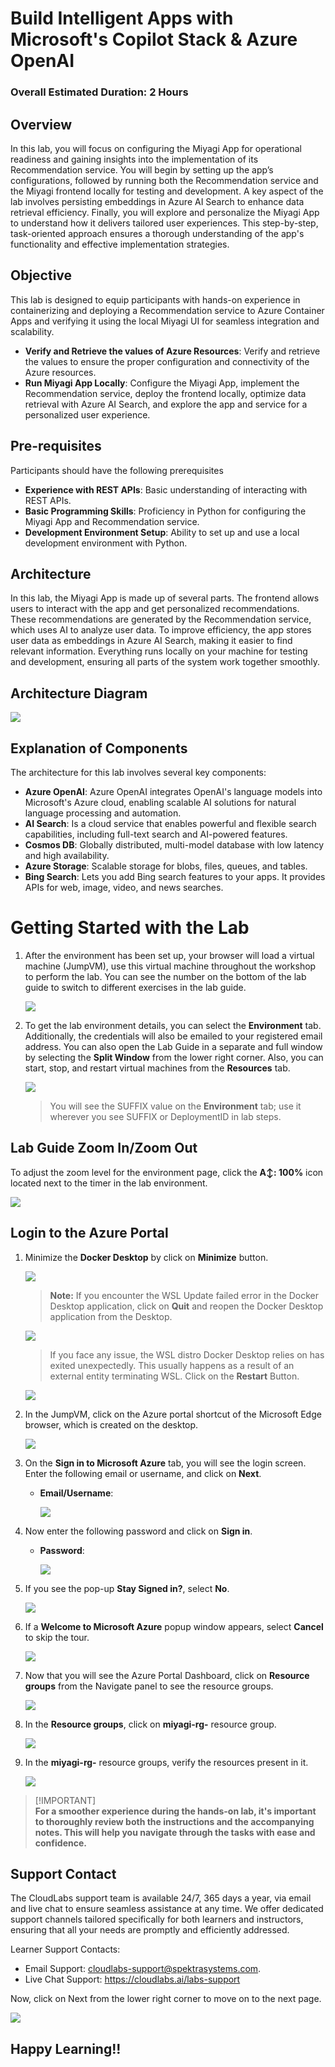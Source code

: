 # Build Intelligent Apps with Microsoft's Copilot Stack & Azure OpenAI

### Overall Estimated Duration: 2 Hours

## Overview

In this lab, you will focus on configuring the Miyagi App for operational readiness and gaining insights into the implementation of its Recommendation service. You will begin by setting up the app’s configurations, followed by running both the Recommendation service and the Miyagi frontend locally for testing and development. A key aspect of the lab involves persisting embeddings in Azure AI Search to enhance data retrieval efficiency. Finally, you will explore and personalize the Miyagi App to understand how it delivers tailored user experiences. This step-by-step, task-oriented approach ensures a thorough understanding of the app's functionality and effective implementation strategies.

## Objective

This lab is designed to equip participants with hands-on experience in containerizing and deploying a Recommendation service to Azure Container Apps and verifying it using the local Miyagi UI for seamless integration and scalability.

- **Verify and Retrieve the values of Azure Resources**: Verify and retrieve the values to ensure the proper configuration and connectivity of the Azure resources.
- **Run Miyagi App Locally**: Configure the Miyagi App, implement the Recommendation service, deploy the frontend locally, optimize data retrieval with Azure AI Search, and explore the app and service for a personalized user experience.
  
## Pre-requisites

Participants should have the following prerequisites

- **Experience with REST APIs**: Basic understanding of interacting with REST APIs.
- **Basic Programming Skills**: Proficiency in Python for configuring the Miyagi App and Recommendation service.
- **Development Environment Setup**: Ability to set up and use a local development environment with Python.

## Architecture

In this lab, the Miyagi App is made up of several parts. The frontend allows users to interact with the app and get personalized recommendations. These recommendations are generated by the Recommendation service, which uses AI to analyze user data. To improve efficiency, the app stores user data as embeddings in Azure AI Search, making it easier to find relevant information. Everything runs locally on your machine for testing and development, ensuring all parts of the system work together smoothly.

## Architecture Diagram

   ![](../docs/labs/02-build-your-own-copilot/Media/n22.PNG)

## Explanation of Components

The architecture for this lab involves several key components:

- **Azure OpenAI**: Azure OpenAI integrates OpenAI's language models into Microsoft's Azure cloud, enabling scalable AI solutions for natural language processing and automation.
- **AI Search**: Is a cloud service that enables powerful and flexible search capabilities, including full-text search and AI-powered features.
- **Cosmos DB**: Globally distributed, multi-model database with low latency and high availability.
- **Azure Storage**: Scalable storage for blobs, files, queues, and tables.
- **Bing Search**: Lets you add Bing search features to your apps. It provides APIs for web, image, video, and news searches.

# Getting Started with the Lab

1. After the environment has been set up, your browser will load a virtual machine (JumpVM), use this virtual machine throughout the workshop to perform the lab. You can see the number on the bottom of the lab guide to switch to different exercises in the lab guide.

   ![](../docs/labs/02-build-your-own-copilot/Media/gg-0-1.png)
 
1. To get the lab environment details, you can select the **Environment** tab. Additionally, the credentials will also be emailed to your registered email address. You can also open the Lab Guide in a separate and full window by selecting the **Split Window** from the lower right corner. Also, you can start, stop, and restart virtual machines from the **Resources** tab.

    ![](../docs/labs/02-build-your-own-copilot/Media/gettingstartedpagenew2-v2.png)
   
   > You will see the SUFFIX value on the **Environment** tab; use it wherever you see SUFFIX or DeploymentID in lab steps.

## Lab Guide Zoom In/Zoom Out
 
To adjust the zoom level for the environment page, click the **A↕: 100%** icon located next to the timer in the lab environment.

![](../docs/labs/02-build-your-own-copilot/Media/n21.png)
 
## Login to the Azure Portal

1. Minimize the **Docker Desktop** by click on **Minimize** button.

   ![](../docs/labs/02-build-your-own-copilot/Media/miyagi-image1.png)

   >**Note:** If you encounter the WSL Update failed error in the Docker Desktop application, click on **Quit** and reopen the Docker Desktop application from the Desktop.
   
      ![](../docs/labs/02-build-your-own-copilot/Media/err.png)
  
    >If you face any issue, the WSL distro Docker Desktop relies on has exited unexpectedly. This usually happens as a result of an external entity terminating WSL. Click on the **Restart** Button.
  
     ![](../docs/labs/02-build-your-own-copilot/Media/docker-error.png)

1. In the JumpVM, click on the Azure portal shortcut of the Microsoft Edge browser, which is created on the desktop.

   ![](../docs/labs/02-build-your-own-copilot/Media/gettingstartpage3.png)

1. On the **Sign in to Microsoft Azure** tab, you will see the login screen. Enter the following email or username, and click on **Next**. 

   * **Email/Username**: **<inject key="AzureAdUserEmail"></inject>**

     ![](../docs/labs/02-build-your-own-copilot/Media/miyagi-image2.png)
     
1. Now enter the following password and click on **Sign in**.
   
   * **Password**: **<inject key="AzureAdUserPassword"></inject>**

     ![](../docs/labs/02-build-your-own-copilot/Media/miyagi-image3.png)
   
1. If you see the pop-up **Stay Signed in?**, select **No**.

   ![](../docs/labs/02-build-your-own-copilot/Media/miyagi-image4.png)

1. If a **Welcome to Microsoft Azure** popup window appears, select **Cancel** to skip the tour.

    ![](../docs/labs/02-build-your-own-copilot/Media/miyagi-image5.png)
   
1. Now that you will see the Azure Portal Dashboard, click on **Resource groups** from the Navigate panel to see the resource groups.

   ![](../docs/labs/02-build-your-own-copilot/Media/miyagi-image6.png)

1. In the **Resource groups**, click on **miyagi-rg-<inject key="DeploymentID" enableCopy="false"/>** resource group.

   ![](../docs/labs/02-build-your-own-copilot/Media/miyagi-image7.png)

1. In the **miyagi-rg-<inject key="DeploymentID" enableCopy="false"/>** resource groups, verify the resources present in it.

   ![](../docs/labs/02-build-your-own-copilot/Media/miyagi-image8.png)

 > [!IMPORTANT]<br>
 > **For a smoother experience during the hands-on lab, it's important to thoroughly review both the instructions and the accompanying notes. This will help you navigate through the tasks with ease and confidence.**

## Support Contact

The CloudLabs support team is available 24/7, 365 days a year, via email and live chat to ensure seamless assistance at any time. We offer dedicated support channels tailored specifically for both learners and instructors, ensuring that all your needs are promptly and efficiently addressed.

Learner Support Contacts:

- Email Support: cloudlabs-support@spektrasystems.com.
- Live Chat Support: https://cloudlabs.ai/labs-support

Now, click on Next from the lower right corner to move on to the next page.

![](../docs/labs/02-build-your-own-copilot/Media/n8.png)

## Happy Learning!!
